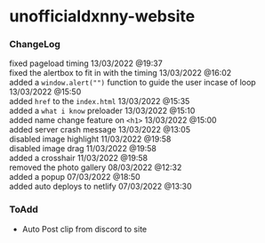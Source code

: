 # unofficialdxnny-website

### ChangeLog

fixed pageload timing 13/03/2022 @19:37 <br>
fixed the alertbox to fit in with the timing 13/03/2022 @16:02 <br>
added a `window.alert("")` function to guide the user incase of loop 13/03/2022 @15:50 <br>
added `href` to the `index.html` 13/03/2022 @15:35 <br>
added a `what i know` preloader 13/03/2022 @15:10 <br>
added name change feature on `<h1>` 13/03/2022 @15:00 <br>
added server crash message 13/03/2022 @13:05 <br>
disabled image highlight 11/03/2022 @19:58 <br>
disabled image drag 11/03/2022 @19:58 <br>
added a crosshair 11/03/2022 @19:58 <br>
removed the photo gallery 08/03/2022 @12:32 <br>
added a popup 07/03/2022 @18:50 <br>
added auto deploys to netlify 07/03/2022 @13:30


### ToAdd

- Auto Post clip from discord to site
